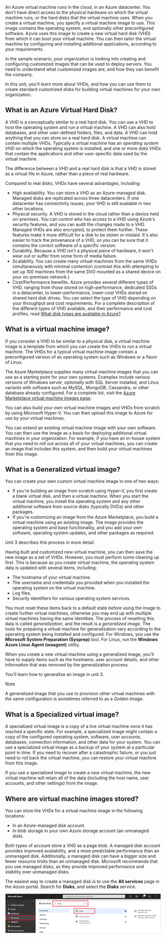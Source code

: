 An Azure virtual machine runs in the cloud, in an Azure datacenter. You don't have direct access to the physical hardware on which the virtual machine runs, or the hard disks that the virtual machine uses. When you create a virtual machine, you specify a virtual machine image to use. This image contains the operating system, and optionally other preconfigured software. Azure uses this image to create a new virtual hard disk (VHD) from which it can boot your virtual machine. You can then tailor the virtual machine by configuring and installing additional applications, according to your requirements.

In the sample scenario, your organization is looking into creating and configuring customized images that can be used to deploy servers. You need to understand what customized images are, and how they can benefit the company.

In this unit, you'll learn more about VHDs, and how you can use them to create standard customized disks for building virtual machines for your own organization. 

## What is an Azure Virtual Hard Disk?

A VHD is a conceptually similar to a real hard disk. You can use a VHD to host the operating system and run a virtual machine. A VHD can also hold databases, and other user-defined folders, files, and data. A VHD can hold anything that you can store on a real hard disk. A virtual machine can contain multiple VHDs. Typically a virtual machine has an *operating system VHD* on which the operating system is installed, and one or more *data VHDs* that contain the applications and other user-specific data used by the virtual machine.

The difference between a VHD and a real hard disk is that a VHD is stored as a virtual file in Azure, rather than a piece of real hardware.

Compared to real disks, VHDs have several advantages, including:

- High availability. You can store a VHD as an Azure-managed disk. Managed disks are replicated across three datacenters. If one datacenter has connectivity issues, your VHD is still available in two other locations.
- Physical security. A VHD is stored in the cloud rather than a device held on-premises. You can control who has access to a VHD using Azure's security features, and you can audit the changes made to a VHD. Managed VHDs are also encrypted, to protect them further. These features make it more difficult for a disk to be stolen or mislaid. It's also easier to track the provenance of a VHD, so you can be sure that it contains the correct software of a specific version.
- Durability. Because a VHD isn't a physical piece of hardware, it won't wear out or suffer from some form of media failure.
- Scalability. You can create many virtual machines from the same VHDs simultaneously with minimal contention (contrast this with attempting to set up 100 machines from the same DVD mounted as a shared device on your on-premises network.)
- Cost/Performance benefits. Azure provides several different types of VHD, ranging from those stored on high-performance, dedicated SSDs in a datacenter, to lower-performance, lower-cost VHDs stored on shared hard disk drives. You can select the type of VHD depending on your throughput and cost requirements. For a complete description of the different types of VHD available, and their performance and cost profiles, read [What disk types are available in Azure?](https://docs.microsoft.com/azure/virtual-machines/windows/disks-types)

## What is a virtual machine image?

If you consider a VHD to be similar to a physical disk, a virtual machine image is a template from which you can create the VHDs to run a virtual machine. The VHDs for a typical virtual machine image contain a preconfigured version of an operating system such as Windows or a flavor of Linux.

The Azure Marketplace supplies many virtual machine images that you can use as a starting point for your own systems. Examples include various versions of Windows server, optionally with SQL Server installed, and Linux variants with software such as MySQL, MongoDB, Cassandra, or other database already configured. For a complete list, visit the [Azure Marketplace virtual machine images page](https://azuremarketplace.microsoft.com/marketplace/apps?filters=virtual-machine-images).

You can also build your own virtual machine images and VHDs from scratch by using Microsoft Hyper-V. You can then upload this image to Azure for use by your virtual machines.

You can extend an existing virtual machine image with your own software. You can then use the image as a basis for deploying additional virtual machines in your organization. For example, if you have an in-house system that you need to roll out across all of your virtual machines, you can create an image that includes this system, and then build your virtual machines from this image.

## What is a Generalized virtual image?

You can create your own custom virtual machine image in one of two ways:

- If you're building an image from scratch using Hyper-V, you first create a blank virtual disk, and then a virtual machine. When you start the virtual machine, you install the operating system and any other additional software from source disks (typically DVDs) and other packages.
- If you're customizing an image from the Azure Marketplace, you build a virtual machine using an existing image. The image provides the operating system and base functionality, and you add your own software, operating system updates, and other packages as required.

Unit 3 describes this process in more detail.

Having built and customized new virtual machine, you can then save the new image as a set of VHDs. However, you must perform some cleaning up first. This is because as you create virtual machine, the operating system data is updated with several items, including:

- The hostname of your virtual machine.
- The username and credentials you provided when you installed the operating system on the virtual machine.
- Log files.
- Security identifiers for various operating system services.

You must reset these items back to a default state before using the image to create further virtual machines, otherwise you may end up with multiple virtual machines having the same identities. The process of resetting this data is called *generalization*, and the result is a *generalized image*. The tools for preparing a virtual machine for generalization vary according to the operating system being installed and configured. For Windows, you use the **Microsoft System Preparation (Sysprep)** tool. For Linux, run the **Windows Azure Linux Agent (waagent)** utility.

When you create a new virtual machine using a generalized image, you'll have to supply items such as the hostname, user account details, and other information that was removed by the generalization process.

You'll learn how to generalize an image in unit 3.

> [!NOTE]
> A generalized image that you use to provision other virtual machines with the same configuration is sometimes referred to as a *Golden Image*.

## What is a Specialized virtual image?

A specialized virtual image is a copy of a live virtual machine once it has reached a specific state. For example, a specialized image might contain a copy of the configured operating system, software, user accounts, databases, connection information, and other data for your system. You can use a specialized virtual image as a backup of your system at a particular point in time. If you need to recover after a catastrophic failure, or you just need to roll back the virtual machine, you can restore your virtual machine from this image.

If you use a specialized image to create a new virtual machine, the new virtual machine will retain all of the data (including the host name, user accounts, and other settings) from the image. 

## Where are virtual machine images stored?

You can store the VHDs for a virtual machine image in the following locations:

- In an Azure-managed disk account.
- In blob storage in your own Azure storage account (an unmanaged disk).

Both types of account store a VHD as a page blob. A managed disk account provides improved availability, and a more predictable performance than an unmanaged disk. Additionally, a managed disk can have a bigger size and fewer resource limits than an unmanaged disk. Microsoft recommends that you use managed disks, as they provide improved performance and stability over unmanaged disks.

The easiest way to create a managed disk is to use the **All services** page in the Azure portal. Search for **Disks**, and select the **Disks** service.

![Image of the Services page in the Azure portal](../media/2-azure-portal.png)
